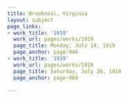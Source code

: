 ```yaml
---
title: Brookneal, Virginia
layout: subject
page_links:
- work_title: '1919'
  work_url: pages/works/1919
  page_title: Monday, July 14, 1919
  page_anchor: page-948
- work_title: '1919'
  work_url: pages/works/1919
  page_title: Saturday, July 26, 1919
  page_anchor: page-960

---
```

